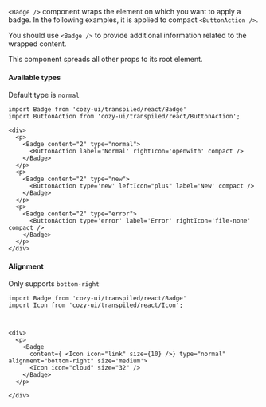 `<Badge />` component wraps the element on which you want to apply a badge. In the following examples, it is applied to compact `<ButtonAction />`.

You should use `<Badge />` to provide additional information related to the wrapped content.

This component spreads all other props to its root element.

#### Available types

Default type is `normal`

```
import Badge from 'cozy-ui/transpiled/react/Badge'
import ButtonAction from 'cozy-ui/transpiled/react/ButtonAction';

<div>
  <p>
    <Badge content="2" type="normal">
      <ButtonAction label='Normal' rightIcon='openwith' compact />
    </Badge>
  </p>
  <p>
    <Badge content="2" type="new">
      <ButtonAction type='new' leftIcon="plus" label='New' compact />
    </Badge>
  </p>
  <p>
    <Badge content="2" type="error">
      <ButtonAction type='error' label='Error' rightIcon='file-none' compact />
    </Badge>
  </p>
</div>
```


#### Alignment

Only supports `bottom-right` 


```
import Badge from 'cozy-ui/transpiled/react/Badge'
import Icon from 'cozy-ui/transpiled/react/Icon';



<div>
  <p>
    <Badge 
      content={ <Icon icon="link" size={10} />} type="normal" alignment="bottom-right" size='medium'>
      <Icon icon="cloud" size="32" />
    </Badge>
  </p>
  
</div>
```
